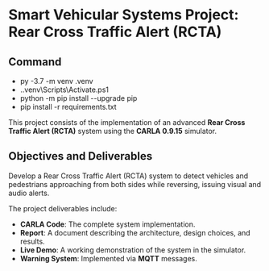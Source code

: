 # Smart Vehicular Systems Project: Rear Cross Traffic Alert (RCTA)

## Command
- py -3.7 -m venv .venv
- .\.venv\Scripts\Activate.ps1
- python -m pip install --upgrade pip
- pip install -r requirements.txt

This project consists of the implementation of an advanced **Rear Cross Traffic Alert (RCTA)** system using the 
**CARLA 0.9.15** simulator. 

## Objectives and Deliverables

Develop a Rear Cross Traffic Alert (RCTA) system to detect vehicles and pedestrians approaching 
from both sides while reversing, issuing visual and audio alerts.

The project deliverables include:
* **CARLA Code**: The complete system implementation.
* **Report**: A document describing the architecture, design choices, and results.
* **Live Demo**: A working demonstration of the system in the simulator.
* **Warning System**: Implemented via **MQTT** messages.
